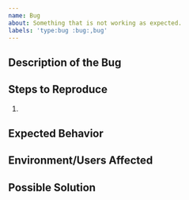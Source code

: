 ```yaml
---
name: Bug
about: Something that is not working as expected.
labels: 'type:bug :bug:,bug'
---
```


## Description of the Bug

## Steps to Reproduce
1. 

## Expected Behavior

## Environment/Users Affected

## Possible Solution
